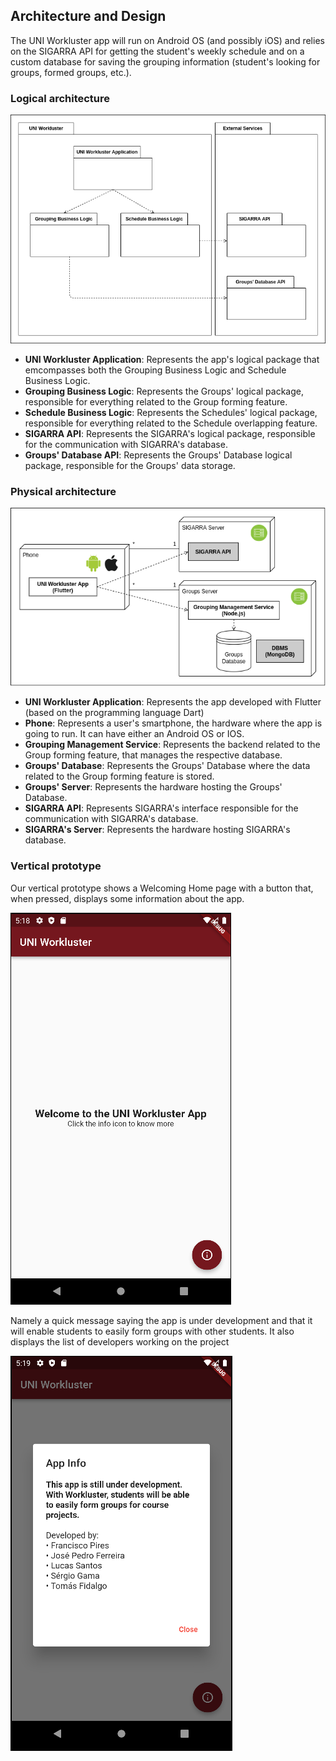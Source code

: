 
## Architecture and Design

The UNI Workluster app will run on Android OS (and possibly iOS) and relies on the SIGARRA API for getting the student's weekly schedule and on a custom database for saving the grouping information (student's looking for groups, formed groups, etc.).

### Logical architecture

![LogicalView](../images/LogicalArchitecture.png)

- **UNI Workluster Application**: Represents the app's logical package that emcompasses both the Grouping Business Logic and Schedule Business Logic.
- **Grouping Business Logic**: Represents the Groups' logical package, responsible for everything related to the Group forming feature.
- **Schedule Business Logic**: Represents the Schedules' logical package, responsible for everything related to the Schedule overlapping feature.
- **SIGARRA API**: Represents the SIGARRA's logical package, responsible for the communication with SIGARRA's database.
- **Groups' Database API**: Represents the Groups' Database logical package, responsible for the Groups' data storage.

### Physical architecture

![DeploymentView](../images/PhysicalArchitecture.png)

- **UNI Workluster Application**: Represents the app developed with Flutter (based on the programming language Dart)
- **Phone**: Represents a user's smartphone, the hardware where the app is going to run. It can have either an Android OS or IOS.
- **Grouping Management Service**: Represents the backend related to the Group forming feature, that manages the respective database.
- **Groups' Database**: Represents the Groups' Database where the data  related to the Group forming feature is stored.
- **Groups' Server**: Represents the hardware hosting the Groups' Database.
- **SIGARRA API**: Represents SIGARRA's interface responsible for the communication with SIGARRA's database.
- **SIGARRA's Server**: Represents the hardware hosting SIGARRA's database.

### Vertical prototype

Our vertical prototype shows a Welcoming Home page with a button that, when pressed, displays some information about the app.

![VerticalPrototype1](../images/Vertical_Prototype_1.png)

Namely a quick message saying the app is under development and that it will enable students to easily form groups with other students. It also displays the list of developers working on the project

![VerticalPrototype2](../images/Vertical_Prototype_2.png)

